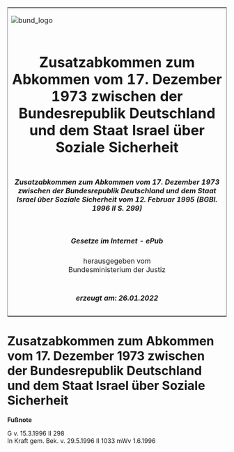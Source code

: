 <span id="DECKBLATT.html"></span>

<table border="0" frame="border" width="100%">

<tr valign="top">

<td align="left">

![bund\_logo](BfJ_2021_Web_de_de.gif)

</td>

<td align="right">

 

</td>

</tr>

<tr align="center" valign="middle">

<td colspan="2">

# Zusatzabkommen zum Abkommen vom 17. Dezember 1973 zwischen der Bundesrepublik Deutschland und dem Staat Israel über Soziale Sicherheit

</td>

</tr>

<tr align="center" valign="middle">

<td colspan="2">

##### Zusatzabkommen zum Abkommen vom 17. Dezember 1973 zwischen der Bundesrepublik Deutschland und dem Staat Israel über Soziale Sicherheit vom 12. Februar 1995 (BGBl. 1996 II S. 299)

</td>

</tr>

<tr align="center" valign="middle">

<td colspan="2">

  
  

##### Gesetze im Internet - ePub  
  
herausgegeben vom  
Bundesministerium der Justiz

</td>

</tr>

<tr align="center" valign="bottom">

<td colspan="2">

  
  

##### erzeugt am: 26.01.2022

</td>

</tr>

</table>

<span id="BJNR029920996.html"></span>

# Zusatzabkommen zum Abkommen vom 17. Dezember 1973 zwischen der Bundesrepublik Deutschland und dem Staat Israel über Soziale Sicherheit

<div>

  
**Fußnote**

<div class="jnhtml">

<div>

<div class="jurAbsatz">

G v. 15.3.1996 II 298  
In Kraft gem. Bek. v. 29.5.1996 II 1033 mWv 1.6.1996

</div>

</div>

</div>

</div>
